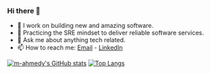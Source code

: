 ### Hi there 👋

- 🔭 I work on building new and amazing software.
- 🌱 Practicing the SRE mindset to deliver reliable software services. 
- 💬 Ask me about anything tech related.
- 📫 How to reach me: [Email](mailto:mahmoud.s.ahmedy@gmail.com) - [LinkedIn](https://www.linkedin.com/in/mahmoud-ahmedy/)

[![m-ahmedy's GitHub stats](https://github-readme-stats.vercel.app/api?username=m-ahmedy&show_icons=true&count_private=true&hide_title=true)](https://github.com/m-ahmedy/m-ahmedy)
[![Top Langs](https://github-readme-stats.vercel.app/api/top-langs/?username=m-ahmedy&layout=compact&langs_count=10)](https://github.com/m-ahmedy?tab=repositories)
